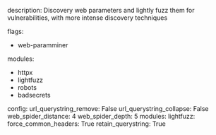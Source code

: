 description: Discovery web parameters and lightly fuzz them for vulnerabilities, with more intense discovery techniques

flags:
  - web-paramminer

modules:
  - httpx
  - lightfuzz
  - robots
  - badsecrets

config:
  url_querystring_remove: False
  url_querystring_collapse: False
  web_spider_distance: 4
  web_spider_depth: 5
  modules:
    lightfuzz:
      force_common_headers: True
      retain_querystring: True